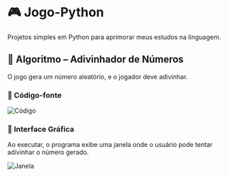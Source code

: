 # 🎮 Jogo-Python

Projetos simples em Python para aprimorar meus estudos na linguagem.

## 📌 Algoritmo – Adivinhador de Números  

O jogo gera um número aleatório, e o jogador deve adivinhar.  

### 🔹 Código-fonte  
![Código](https://github.com/kleberson56/Estudos-Python/assets/132021267/e4dab8d3-b31e-4e70-be3b-f336c965f5ed)  

### 🔹 Interface Gráfica  
Ao executar, o programa exibe uma janela onde o usuário pode tentar adivinhar o número gerado.  

![Janela](https://github.com/kleberson56/Estudos-Python/assets/132021267/7b19bbd4-b26a-41a3-a59a-9b6922770069)  